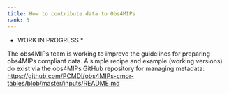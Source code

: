 ```yaml
---
title: How to contribute data to Obs4MIPs
rank: 3
---
```

* WORK IN PROGRESS * 

The obs4MIPs team is working to improve the guidelines for preparing obs4MIPs compliant data.  A simple recipe and example (working versions) do exist via the obs4MIPs GitHub repository for managing metadata:  https://github.com/PCMDI/obs4MIPs-cmor-tables/blob/master/inputs/README.md

